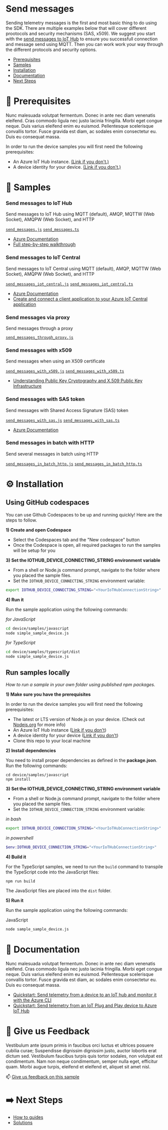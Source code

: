 # Send messages

Sending telemetry messages is the first and most basic thing to do using the SDK. There are multiple examples below that will cover different prootocols and security mechanisms (SAS, x509). We suggest you start with the [send messages to IoT Hub](#send-messages-to-iot-hub) to ensure you successfull connection and message send using MQTT. Then you can work work your way through the different protocols and security options.

- [Prerequisites](#-prerequisites)
- [Samples](#-samples)
- [Installation](#-installation)
- [Documentation](#-documentation)
- [Next Steps](%EF%B8%8F-next-steps)

# 🚀 Prerequisites

Nunc malesuada volutpat fermentum. Donec in ante nec diam venenatis eleifend. Cras commodo ligula nec justo lacinia fringilla. Morbi eget congue neque. Duis varius eleifend enim eu euismod. Pellentesque scelerisque convallis tortor. Fusce gravida est diam, ac sodales enim consectetur eu. Duis eu consequat massa.

In order to run the device samples you will first need the following prerequisites:

- An Azure IoT Hub instance. [(Link if you don't.)](https://docs.microsoft.com/en-us/azure/iot-hub/iot-hub-create-through-portal)
- A device identity for your device. [(Link if you don't.)](https://docs.microsoft.com/en-us/azure/iot-hub/iot-hub-create-through-portal#register-a-new-device-in-the-iot-hub)

# 🌟 Samples

### Send messages to IoT Hub
Send messages to IoT Hub using MQTT (default), AMQP, MQTTW (Web Socket), AMQPW (Web Socket), and HTTP

<a href="./send_messages.js"><code>send_messages.js</code></a> 
<a href="./send_messages.ts"><code>send_messages.ts</code></a>       

- [Azure Documentation](https://docs.microsoft.com/en-us/azure/iot-central/core/tutorial-connect-device?pivots=programming-language-javascript)
- [Full step-by-step walkthrough](#)

### Send messages to IoT Central
Send messages to IoT Central using MQTT (default), AMQP, MQTTW (Web Socket), AMQPW (Web Socket), and HTTP

<a href="./send_messages_iot_central.js"><code>send_messages_iot_central.js</code></a> 
<a href="./send_messages_iot_central.ts"><code>send_messages_iot_central.ts</code></a> 

- [Azure Documentation](#) 
- [Create and connect a client application to your Azure IoT Central application](#)

### Send messages via proxy
Send messages through a proxy 

<a href="./send_messages_through_proxy.js"><code>send_messages_through_proxy.js</code></a> 

### Send messages with x509
Send messages when using an X509 certificate

<a href="./send_messages_with_x509.js"><code>send_messages_with_x509.js</code></a> 
<a href="./send_messages_with_x509.ts"><code>send_messages_with_x509.ts</code></a> 

- [Understanding Public Key Cryptography and X.509 Public Key Infrastructure](https://docs.microsoft.com/en-us/azure/iot-hub/tutorial-x509-introduction) 

### Send messages with SAS token
Send messages with Shared Access Signature (SAS) token

<a href="./send_messages_with_sas.js"><code>send_messages_with_sas.js</code></a> 
<a href="./send_messages_with_sas.ts"><code>send_messages_with_sas.ts</code></a> 

- [Azure Documentation](https://docs.microsoft.com/en-us/azure/iot-hub/tutorial-x509-introduction)

### Send messages in batch with HTTP
Send several messages in batch using HTTP

<a href="./send_messages_in_batch_http.js"><code>send_messages_in_batch_http.js</code></a> 
<a href="./send_messages_in_batch_http.ts"><code>send_messages_in_batch_http.ts</code></a> 

# ⚙️ Installation

## Using GitHub codespaces

You can use Github Codespaces to be up and running quickly! Here are the steps to follow.

**1) Create and open Codespace**

- Select the Codespaces tab and the "New codespace" button
- Once the Codespace is open, all required packages to run the samples will be setup for you

**3) Set the IOTHUB_DEVICE_CONNECTING_STRING environment variable**

- From a shell or Node.js command prompt, navigate to the folder where you placed the sample files.
- Set the `IOTHUB_DEVICE_CONNECTING_STRING` environment variable:

```bash
export IOTHUB_DEVICE_CONNECTING_STRING="<YourIoTHubConnectionString>"
```

**4) Run it**

Run the sample application using the following commands:

_for JavaScript_

```bash
cd device/samples/javascript
node simple_sample_device.js
```

_for TypeScript_

```bash
cd device/samples/typescript/dist
node simple_sample_device.js
```

## Run samples locally

_How to run a sample in your own folder using published npm packages._

**1) Make sure you have the prerequisites**

In order to run the device samples you will first need the following prerequisites:

- The latest or LTS version of Node.js on your device. (Check out [Nodejs.org](https://nodejs.org/) for more info)
- An Azure IoT Hub instance ([Link if you don't](https://docs.microsoft.com/en-us/azure/iot-hub/iot-hub-create-through-portal))
- A device identity for your device ([Link if you don't](https://docs.microsoft.com/en-us/azure/iot-hub/iot-hub-create-through-portal#register-a-new-device-in-the-iot-hub))
- Clone this repo to your local machine

**2) Install dependencies**

You need to install proper dependencies as defined in the **package.json**. Run the following commands:

```
cd device/samples/javascript
npm install
```

**3) Set the IOTHUB_DEVICE_CONNECTING_STRING environment variable**

- From a shell or Node.js command prompt, navigate to the folder where you placed the sample files.
- Set the `IOTHUB_DEVICE_CONNECTION_STRING` environment variable:

_in bash_

```bash
export IOTHUB_DEVICE_CONNECTION_STRING="<YourIoTHubConnectionString>"
```

_in powershell_

```powershell
$env:IOTHUB_DEVICE_CONNECTION_STRING="<YourIoTHubConnectionString>"
```

**4) Build it**

For the TypeScript samples, we need to run the `build` command to transpile the TypeScript code into the JavaScript files:

```
npm run build
```

The JavaScript files are placed into the `dist` folder.

**5) Run it**

Run the sample application using the following commands:

JavaScript

```bash
node sample_sample_device.js
```

# 📖 Documentation

Nunc malesuada volutpat fermentum. Donec in ante nec diam venenatis eleifend. Cras commodo ligula nec justo lacinia fringilla. Morbi eget congue neque. Duis varius eleifend enim eu euismod. Pellentesque scelerisque convallis tortor. Fusce gravida est diam, ac sodales enim consectetur eu. Duis eu consequat massa.

- [Quickstart: Send telemetry from a device to an IoT hub and monitor it with the Azure CLI](https://docs.microsoft.com/en-us/azure/iot-hub/quickstart-send-telemetry-cli)
- [Quickstart: Send telemetry from an IoT Plug and Play device to Azure IoT Hub](https://docs.microsoft.com/en-us/azure/iot-develop/quickstart-send-telemetry-iot-hub?toc=%2Fazure%2Fiot-hub%2Ftoc.json&bc=%2Fazure%2Fiot-hub%2Fbreadcrumb%2Ftoc.json&pivots=programming-language-nodejs)

# 💬 Give us Feedback

Vestibulum ante ipsum primis in faucibus orci luctus et ultrices posuere cubilia curae; Suspendisse dignissim dignissim justo, auctor lobortis erat dictum sed. Vestibulum faucibus turpis quis tortor sodales, non volutpat est condimentum. Nam non neque condimentum, semper nulla eget, efficitur quam. Morbi augue turpis, eleifend et eleifend et, aliquet sit amet nisl.

📫 [Give us feedback on this sample](https://github.com/danhellem/azure-iot-sdk-node-samples/discussions/1)

# ➡️ Next Steps

- [How to guides](src/../../how%20to%20guides)
- [Solutions](src/../../solutions)
